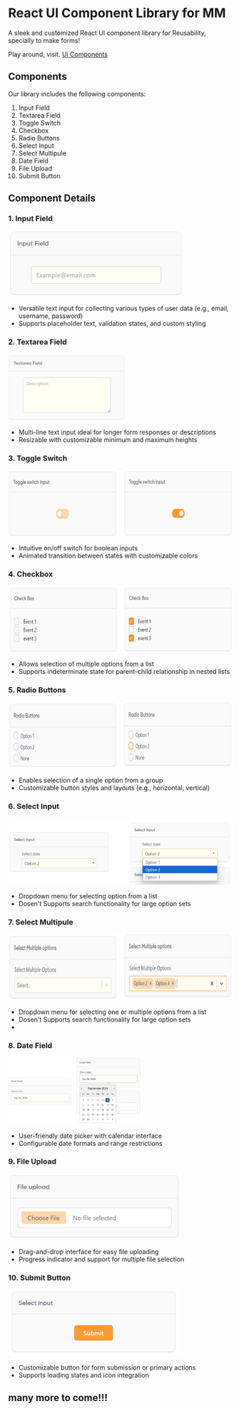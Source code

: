 # React UI Component Library for MM

A sleek and customized React UI component library for Reusability, specially to make forms!

Play around, visit.  <a href="[https://react-ui-component-library-six.vercel.app/]" target="_blank"> Ui Components<a/>

## Components

Our library includes the following components:

1. Input Field
2. Textarea Field
3. Toggle Switch
4. Checkbox
5. Radio Buttons
6. Select Input
7. Select Multipule
8. Date Field
9. File Upload
10. Submit Button

## Component Details

### 1. Input Field
<img src="compSS/tb.png" alt="Input Field" height="150" />

- Versatile text input for collecting various types of user data (e.g., email, username, password)
- Supports placeholder text, validation states, and custom styling

### 2. Textarea Field
<img src="compSS/ta.png" alt="Input Field" height="150" />


- Multi-line text input ideal for longer form responses or descriptions
- Resizable with customizable minimum and maximum heights

### 3. Toggle Switch
<img src="compSS/tgl.png" alt="Input Field" height="150" />

- Intuitive on/off switch for boolean inputs
- Animated transition between states with customizable colors

### 4. Checkbox
<img src="compSS/cb.png" alt="Input Field" height="150" />

- Allows selection of multiple options from a list
- Supports indeterminate state for parent-child relationship in nested lists

### 5. Radio Buttons
<img src="compSS/rb.png" alt="Input Field" height="150" />

- Enables selection of a single option from a group
- Customizable button styles and layouts (e.g., horizontal, vertical)

### 6. Select Input
<img src="compSS/op.png" alt="Input Field" height="150" />

- Dropdown menu for selecting option from a list
- Dosen't Supports search functionality for large option sets

### 7. Select Multipule
<img src="compSS/mop.png" alt="Input Field" height="150" />

- Dropdown menu for selecting one or multiple options from a list
- Dosen't Supports search functionality for large option sets
- 
### 8. Date Field
<img src="compSS/cal.png" alt="Input Field" height="150" />

- User-friendly date picker with calendar interface
- Configurable date formats and range restrictions

### 9. File Upload
<img src="compSS/sf.png" alt="Input Field" height="150" />

- Drag-and-drop interface for easy file uploading
- Progress indicator and support for multiple file selection

### 10. Submit Button
<img src="compSS/sbtn.png" alt="Input Field" height="150" />

- Customizable button for form submission or primary actions
- Supports loading states and icon integration

## many more to come!!!

